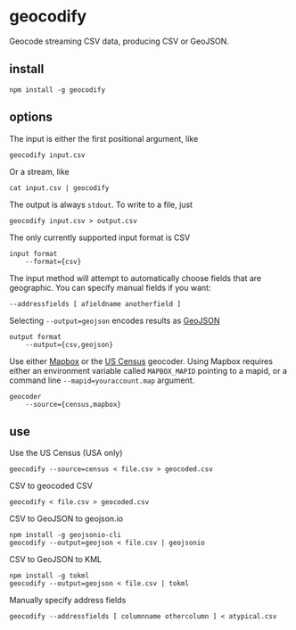 # geocodify

Geocode streaming CSV data, producing CSV or GeoJSON.

## install

    npm install -g geocodify

## options

The input is either the first positional argument, like

    geocodify input.csv

Or a stream, like

    cat input.csv | geocodify

The output is always `stdout`. To write to a file, just

    geocodify input.csv > output.csv

The only currently supported input format is CSV

    input format
        --format={csv}

The input method will attempt to automatically choose fields that are
geographic. You can specify manual fields if you want:

    --addressfields [ afieldname anotherfield ]

Selecting `--output=geojson` encodes results as [GeoJSON](http://geojson.org/)

    output format
        --output={csv,geojson}

Use either [Mapbox](https://www.mapbox.com/) or the
[US Census](http://geocoding.geo.census.gov/geocoder/Geocoding_Services_API.pdf) geocoder.
Using Mapbox requires either an environment variable called `MAPBOX_MAPID` pointing to a mapid, or a
command line `--mapid=youraccount.map` argument.

    geocoder
        --source={census,mapbox}

## use

Use the US Census (USA only)

    geocodify --source=census < file.csv > geocoded.csv

CSV to geocoded CSV

    geocodify < file.csv > geocoded.csv

CSV to GeoJSON to geojson.io

    npm install -g geojsonio-cli
    geocodify --output=geojson < file.csv | geojsonio

CSV to GeoJSON to KML

    npm install -g tokml
    geocodify --output=geojson < file.csv | tokml

Manually specify address fields

    geocodify --addressfields [ columnname othercolumn ] < atypical.csv
